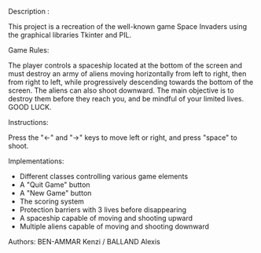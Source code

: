 Description : 

This project is a recreation of the well-known game Space Invaders using the graphical libraries Tkinter and PIL.

Game Rules:

The player controls a spaceship located at the bottom of the screen and must destroy an army of aliens moving horizontally from left to right, then from right to left, while progressively descending towards the bottom of the screen. The aliens can also shoot downward.
    The main objective is to destroy them before they reach you, and be mindful of your limited lives. GOOD LUCK.

Instructions:

Press the "<-" and "->" keys to move left or right, and press "space" to shoot.

Implementations:

- Different classes controlling various game elements
- A "Quit Game" button
- A "New Game" button
- The scoring system
- Protection barriers with 3 lives before disappearing
- A spaceship capable of moving and shooting upward
- Multiple aliens capable of moving and shooting downward


Authors: BEN-AMMAR Kenzi / BALLAND Alexis
